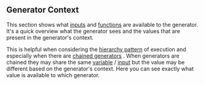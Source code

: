 ## Generator Context

This section shows what [inputs](documentation/generator/inputs)  and [functions](documentation/generator-config/function)  are available to the generator. It's a quick
overview what the generator sees and the values that are present in the generator's context.

This is helpful when considering the [hierarchy pattern](documentation/structure/hierarchy) of execution and especially when there are 
[chained generators](documentation/generator-config/chains) . When generators are chained they may share the same [variable](documentation/generator-config/variables) / [input](documentation/generator/inputs)  but the value
may be different based on the generator's context. Here you can see exactly what value is available to which generator.

